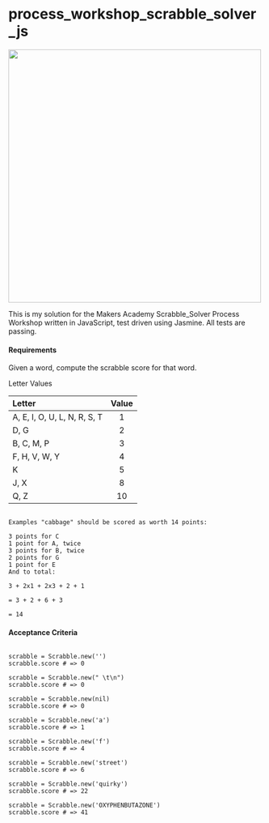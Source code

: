 # process_workshop_scrabble_solver_js

<img src="https://user-images.githubusercontent.com/75075773/116895365-0907a800-ac2b-11eb-9188-046e9dde653d.jpg" width="500"/>

This is my solution for the Makers Academy Scrabble_Solver Process Workshop written in JavaScript, test driven using Jasmine. All tests are passing.


#### Requirements

Given a word, compute the scrabble score for that word.

Letter Values

| Letter      | Value | 
| :---        |    :----:   |       
| A, E, I, O, U, L, N, R, S, T      | 1      | 
| D, G   | 2        | 
| B, C, M, P | 3 |
| F, H, V, W, Y | 4 |
| K | 5 |
| J, X | 8 |
| Q, Z | 10 |

```

Examples "cabbage" should be scored as worth 14 points:

3 points for C  
1 point for A, twice  
3 points for B, twice  
2 points for G  
1 point for E  
And to total:

3 + 2x1 + 2x3 + 2 + 1

= 3 + 2 + 6 + 3

= 14

```

#### Acceptance Criteria

```

scrabble = Scrabble.new('')
scrabble.score # => 0

scrabble = Scrabble.new(" \t\n")
scrabble.score # => 0

scrabble = Scrabble.new(nil)
scrabble.score # => 0

scrabble = Scrabble.new('a')
scrabble.score # => 1

scrabble = Scrabble.new('f')
scrabble.score # => 4

scrabble = Scrabble.new('street')
scrabble.score # => 6

scrabble = Scrabble.new('quirky')
scrabble.score # => 22

scrabble = Scrabble.new('OXYPHENBUTAZONE')
scrabble.score # => 41
```
